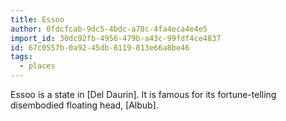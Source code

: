 ```yaml
---
title: Essoo
author: 0fdcfcab-9dc5-4bdc-a78c-4fa4eca4e4e5
import_id: 30dc92fb-4956-479b-a43c-99fdf4ce4837
id: 67c0557b-0a92-45db-8119-813e66a8be46
tags:
  - places
---
```

Essoo is a state in [Del Daurin]. It is famous for its fortune-telling disembodied floating head, [Albub].